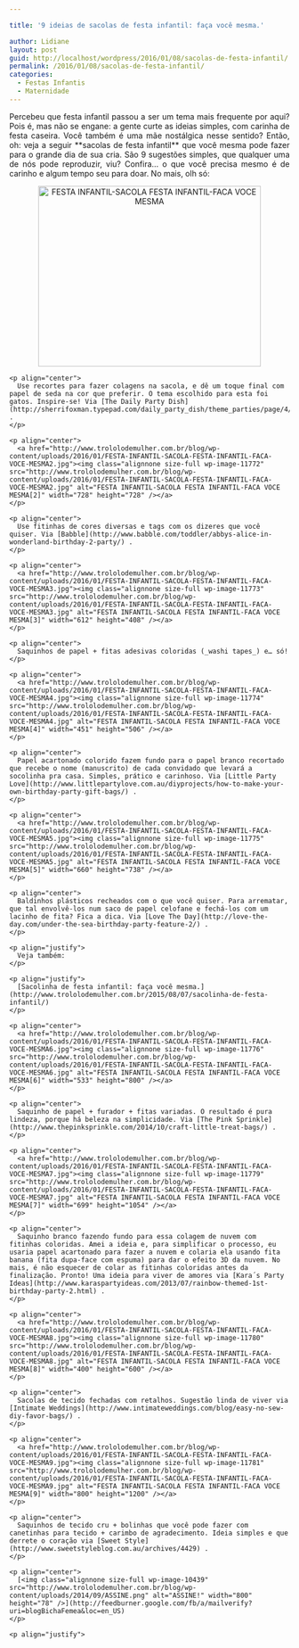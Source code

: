```yaml
---

title: '9 ideias de sacolas de festa infantil: faça você mesma.'

author: Lidiane
layout: post
guid: http://localhost/wordpress/2016/01/08/sacolas-de-festa-infantil/
permalink: /2016/01/08/sacolas-de-festa-infantil/
categories:
  - Festas Infantis
  - Maternidade
---
```

<p align="justify">
  Percebeu que festa infantil passou a ser um tema mais frequente por aqui? Pois é, mas não se engane: a gente curte as ideias simples, com carinha de festa caseira. Você também é uma mãe nostálgica nesse sentido? Então, oh: veja a seguir **sacolas de festa infantil** que você mesma pode fazer para o grande dia de sua cria. São 9 sugestões simples, que qualquer uma de nós pode reproduzir, viu? Confira… o que você precisa mesmo é de carinho e algum tempo seu para doar. No mais, olh só:
</p>

<p align="justify">
  <p align="justify">
    <p align="center">
      <a href="http://www.trololodemulher.com.br/blog/wp-content/uploads/2016/01/FESTA-INFANTIL-SACOLA-FESTA-INFANTIL-FACA-VOCE-MESMA.jpg"><img class="alignnone size-full wp-image-11771" src="http://www.trololodemulher.com.br/blog/wp-content/uploads/2016/01/FESTA-INFANTIL-SACOLA-FESTA-INFANTIL-FACA-VOCE-MESMA.jpg" alt="FESTA INFANTIL-SACOLA FESTA INFANTIL-FACA VOCE MESMA" width="400" height="324" /></a>
    </p>
    
    <p align="center">
      Use recortes para fazer colagens na sacola, e dê um toque final com papel de seda na cor que preferir. O tema escolhido para esta foi gatos. Inspire-se! Via [The Daily Party Dish](http://sherrifoxman.typepad.com/daily_party_dish/theme_parties/page/4/) .
    </p>
    
    <p align="center">
      <a href="http://www.trololodemulher.com.br/blog/wp-content/uploads/2016/01/FESTA-INFANTIL-SACOLA-FESTA-INFANTIL-FACA-VOCE-MESMA2.jpg"><img class="alignnone size-full wp-image-11772" src="http://www.trololodemulher.com.br/blog/wp-content/uploads/2016/01/FESTA-INFANTIL-SACOLA-FESTA-INFANTIL-FACA-VOCE-MESMA2.jpg" alt="FESTA INFANTIL-SACOLA FESTA INFANTIL-FACA VOCE MESMA[2]" width="728" height="728" /></a>
    </p>
    
    <p align="center">
      Use fitinhas de cores diversas e tags com os dizeres que você quiser. Via [Babble](http://www.babble.com/toddler/abbys-alice-in-wonderland-birthday-2-party/) .
    </p>
    
    <p align="center">
      <a href="http://www.trololodemulher.com.br/blog/wp-content/uploads/2016/01/FESTA-INFANTIL-SACOLA-FESTA-INFANTIL-FACA-VOCE-MESMA3.jpg"><img class="alignnone size-full wp-image-11773" src="http://www.trololodemulher.com.br/blog/wp-content/uploads/2016/01/FESTA-INFANTIL-SACOLA-FESTA-INFANTIL-FACA-VOCE-MESMA3.jpg" alt="FESTA INFANTIL-SACOLA FESTA INFANTIL-FACA VOCE MESMA[3]" width="612" height="408" /></a>
    </p>
    
    <p align="center">
      Saquinhos de papel + fitas adesivas coloridas (_washi tapes_) e… só!
    </p>
    
    <p align="center">
      <a href="http://www.trololodemulher.com.br/blog/wp-content/uploads/2016/01/FESTA-INFANTIL-SACOLA-FESTA-INFANTIL-FACA-VOCE-MESMA4.jpg"><img class="alignnone size-full wp-image-11774" src="http://www.trololodemulher.com.br/blog/wp-content/uploads/2016/01/FESTA-INFANTIL-SACOLA-FESTA-INFANTIL-FACA-VOCE-MESMA4.jpg" alt="FESTA INFANTIL-SACOLA FESTA INFANTIL-FACA VOCE MESMA[4]" width="451" height="506" /></a>
    </p>
    
    <p align="center">
      Papel acartonado colorido fazem fundo para o papel branco recortado que recebe o nome (manuscrito) de cada convidado que levará a socolinha pra casa. Simples, prático e carinhoso. Via [Little Party Love](http://www.littlepartylove.com.au/diyprojects/how-to-make-your-own-birthday-party-gift-bags/) .
    </p>
    
    <p align="center">
      <a href="http://www.trololodemulher.com.br/blog/wp-content/uploads/2016/01/FESTA-INFANTIL-SACOLA-FESTA-INFANTIL-FACA-VOCE-MESMA5.jpg"><img class="alignnone size-full wp-image-11775" src="http://www.trololodemulher.com.br/blog/wp-content/uploads/2016/01/FESTA-INFANTIL-SACOLA-FESTA-INFANTIL-FACA-VOCE-MESMA5.jpg" alt="FESTA INFANTIL-SACOLA FESTA INFANTIL-FACA VOCE MESMA[5]" width="660" height="738" /></a>
    </p>
    
    <p align="center">
      Baldinhos plásticos recheados com o que você quiser. Para arrematar, que tal envolvê-los num saco de papel celofane e fechá-los com um lacinho de fita? Fica a dica. Via [Love The Day](http://love-the-day.com/under-the-sea-birthday-party-feature-2/) .
    </p>
    
    <p align="justify">
      Veja também:
    </p>
    
    <p align="justify">
      [Sacolinha de festa infantil: faça você mesma.](http://www.trololodemulher.com.br/2015/08/07/sacolinha-de-festa-infantil/) 
    </p>
    
    <p align="center">
      <a href="http://www.trololodemulher.com.br/blog/wp-content/uploads/2016/01/FESTA-INFANTIL-SACOLA-FESTA-INFANTIL-FACA-VOCE-MESMA6.jpg"><img class="alignnone size-full wp-image-11776" src="http://www.trololodemulher.com.br/blog/wp-content/uploads/2016/01/FESTA-INFANTIL-SACOLA-FESTA-INFANTIL-FACA-VOCE-MESMA6.jpg" alt="FESTA INFANTIL-SACOLA FESTA INFANTIL-FACA VOCE MESMA[6]" width="533" height="800" /></a>
    </p>
    
    <p align="center">
      Saquinho de papel + furador + fitas variadas. O resultado é pura lindeza, porque há beleza na simplicidade. Via [The Pink Sprinkle](http://www.thepinksprinkle.com/2014/10/craft-little-treat-bags/) .
    </p>
    
    <p align="center">
      <a href="http://www.trololodemulher.com.br/blog/wp-content/uploads/2016/01/FESTA-INFANTIL-SACOLA-FESTA-INFANTIL-FACA-VOCE-MESMA7.jpg"><img class="alignnone size-full wp-image-11779" src="http://www.trololodemulher.com.br/blog/wp-content/uploads/2016/01/FESTA-INFANTIL-SACOLA-FESTA-INFANTIL-FACA-VOCE-MESMA7.jpg" alt="FESTA INFANTIL-SACOLA FESTA INFANTIL-FACA VOCE MESMA[7]" width="699" height="1054" /></a>
    </p>
    
    <p align="center">
      Saquinho branco fazendo fundo para essa colagem de nuvem com fitinhas coloridas. Amei a ideia e, para simplificar o processo, eu usaria papel acartonado para fazer a nuvem e colaria ela usando fita banana (fita dupa-face com espuma) para dar o efeito 3D da nuvem. No mais, é não esquecer de colar as fitinhas coloridas antes da finalização. Pronto! Uma ideia para viver de amores via [Kara´s Party Ideas](http://www.karaspartyideas.com/2013/07/rainbow-themed-1st-birthday-party-2.html) .
    </p>
    
    <p align="center">
      <a href="http://www.trololodemulher.com.br/blog/wp-content/uploads/2016/01/FESTA-INFANTIL-SACOLA-FESTA-INFANTIL-FACA-VOCE-MESMA8.jpg"><img class="alignnone size-full wp-image-11780" src="http://www.trololodemulher.com.br/blog/wp-content/uploads/2016/01/FESTA-INFANTIL-SACOLA-FESTA-INFANTIL-FACA-VOCE-MESMA8.jpg" alt="FESTA INFANTIL-SACOLA FESTA INFANTIL-FACA VOCE MESMA[8]" width="400" height="600" /></a>
    </p>
    
    <p align="center">
      Sacolas de tecido fechadas com retalhos. Sugestão linda de viver via [Intimate Weddings](http://www.intimateweddings.com/blog/easy-no-sew-diy-favor-bags/) .
    </p>
    
    <p align="center">
      <a href="http://www.trololodemulher.com.br/blog/wp-content/uploads/2016/01/FESTA-INFANTIL-SACOLA-FESTA-INFANTIL-FACA-VOCE-MESMA9.jpg"><img class="alignnone size-full wp-image-11781" src="http://www.trololodemulher.com.br/blog/wp-content/uploads/2016/01/FESTA-INFANTIL-SACOLA-FESTA-INFANTIL-FACA-VOCE-MESMA9.jpg" alt="FESTA INFANTIL-SACOLA FESTA INFANTIL-FACA VOCE MESMA[9]" width="800" height="1200" /></a>
    </p>
    
    <p align="center">
      Saquinhos de tecido cru + bolinhas que você pode fazer com canetinhas para tecido + carimbo de agradecimento. Ideia simples e que derrete o coração via [Sweet Style](http://www.sweetstyleblog.com.au/archives/4429) .
    </p>
    
    <p align="center">
      [<img class="alignnone size-full wp-image-10439" src="http://www.trololodemulher.com.br/blog/wp-content/uploads/2014/09/ASSINE.png" alt="ASSINE!" width="800" height="78" />](http://feedburner.google.com/fb/a/mailverify?uri=blogBichaFemea&loc=en_US) 
    </p>
    
    <p align="justify">